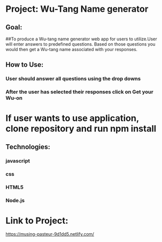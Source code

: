 # Project: Wu-Tang Name generator
## Goal:
##To produce a Wu-tang name generator web app for users to utilize.User will enter answers to predefined questions. Based on those questions you would then get a Wu-tang name associated with your responses.

## How to Use:
### User should answer all questions using the drop downs
### After the user has selected their responses click on Get your Wu-on

# If user wants to use application, clone repository and run npm install

## Technologies:
### javascript
### css
### HTML5
### Node.js

# Link to Project:
https://musing-pasteur-9d1dd5.netlify.com/
